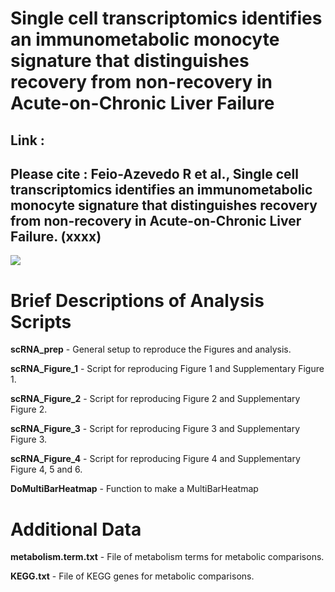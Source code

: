 # Single cell transcriptomics identifies an immunometabolic monocyte signature that distinguishes recovery from non-recovery in Acute-on-Chronic Liver Failure
## **Link** : 
## Please cite : Feio-Azevedo R et al., Single cell transcriptomics identifies an immunometabolic monocyte signature that distinguishes recovery from non-recovery in Acute-on-Chronic Liver Failure.  (xxxx) <br/>
![](Abstract.png)

# Brief Descriptions of Analysis Scripts
**scRNA_prep** - General setup to reproduce the Figures and analysis.

**scRNA_Figure_1** - Script for reproducing Figure 1 and Supplementary Figure 1.

**scRNA_Figure_2** - Script for reproducing Figure 2 and Supplementary Figure 2.

**scRNA_Figure_3** - Script for reproducing Figure 3 and Supplementary Figure 3.

**scRNA_Figure_4** - Script for reproducing Figure 4 and Supplementary Figure 4, 5 and 6.

**DoMultiBarHeatmap** - Function to make a MultiBarHeatmap

# Additional Data 
**metabolism.term.txt** - File of metabolism terms for metabolic comparisons.

**KEGG.txt** - File of KEGG genes for metabolic comparisons.

